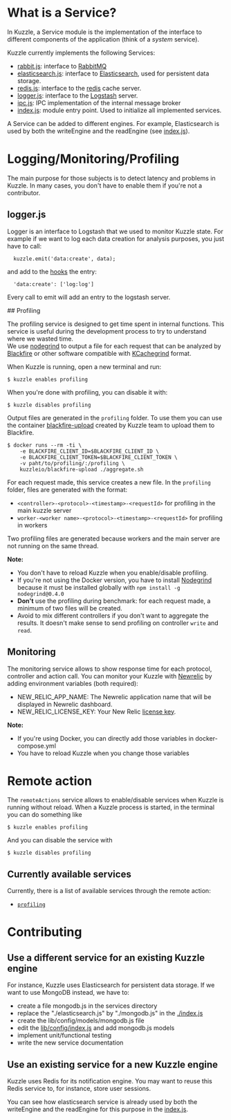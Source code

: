 # What is a Service?

In Kuzzle, a Service module is the implementation of the interface to different components of the application (think of a *system* service).

Kuzzle currently implements the following Services:

* [rabbit.js](./rabbit.js): interface to [RabbitMQ](https://www.rabbitmq.com/)
* [elasticsearch.js](./elasticsearch.js): interface to [Elasticsearch](https://www.elastic.co/products/elasticsearch), used for persistent data storage.
* [redis.js](./redis.js): interface to the [redis](http://redis.io) cache server.
* [logger.js](./logger.js): interface to the [Logstash](https://www.elastic.co/products/logstash) server.
* [ipc.js](./ipc.js): IPC implementation of the internal message broker
* [index.js](./index.js): module entry point. Used to initialize all implemented services.


A Service can be added to different engines. For example, Elasticsearch is used by both the writeEngine and the readEngine (see [index.js](./index.js)).


# Logging/Monitoring/Profiling

The main purpose for those subjects is to detect latency and problems in Kuzzle. In many cases, you don't have to enable them if you're not a contributor.

## logger.js

Logger is an interface to Logstash that we used to monitor Kuzzle state.
For example if we want to log each data creation for analysis purposes, you just have to call:

```
  kuzzle.emit('data:create', data);
```

and add to the [hooks](../../lib/config/hooks.js) the entry:

```
  'data:create': ['log:log']
```

Every call to emit will add an entry to the logstash server.

<a name="profiling" />
## Profiling

The profiling service is designed to get time spent in internal functions. This service is useful during the development process to try to understand where we wasted time.  
We use [nodegrind](https://www.npmjs.com/package/nodegrind) to output a file for each request that can be analyzed by [Blackfire](https://blackfire.io) or other software compatible with [KCachegrind](http://kcachegrind.sourceforge.net/html/Home.html) format.

When Kuzzle is running, open a new terminal and run:

```
$ kuzzle enables profiling
```

When you're done with profiling, you can disable it with:

```
$ kuzzle disables profiling
```

Output files are generated in the `profiling` folder. To use them you can use the container [blackfire-upload](https://github.com/kuzzleio/kuzzle-containers/tree/master/blackfire-upload) created by Kuzzle team to upload them to Blackfire.

```
$ docker runs --rm -ti \
    -e BLACKFIRE_CLIENT_ID=$BLACKFIRE_CLIENT_ID \
    -e BLACKFIRE_CLIENT_TOKEN=$BLACKFIRE_CLIENT_TOKEN \
    -v paht/to/profiling/:/profiling \
    kuzzleio/blackfire-upload ./aggregate.sh
```

For each request made, this service creates a new file. In the `profiling` folder, files are generated with the format:

* `<controller>-<protocol>-<timestamp>-<requestId>` for profiling in the main kuzzle server
* `worker-<worker name>-<protocol>-<timestamp>-<requestId>` for profiling in workers

Two profiling files are generated because workers and the main server are not running on the same thread.

**Note:**

* You don't have to reload Kuzzle when you enable/disable profiling.
* If you're not using the Docker version, you have to install [Nodegrind](https://www.npmjs.com/package/nodegrind) because it must be installed globally with `npm install -g nodegrind@0.4.0`
* **Don't** use the profiling during benchmark: for each request made, a minimum of two files will be created.
* Avoid to mix different controllers if you don't want to aggregate the results. It doesn't make sense to send profiling on controller `write` and `read`. 
<!--Julie-->
<!--dans la phrase démarrant par "Avoid to mix..." c'est bien une négation que tu voulais mettre aprés "if"?-->


## Monitoring

The monitoring service allows to show response time for each protocol, controller and action call.
You can monitor your Kuzzle with [Newrelic](http://newrelic.com/) by adding environment variables (both required):

* NEW_RELIC_APP_NAME: The Newrelic application name that will be displayed in Newrelic dashboard.
* NEW_RELIC_LICENSE_KEY: Your New Relic [license key](https://docs.newrelic.com/docs/subscriptions/license-key).

**Note:**

* If you're using Docker, you can directly add those variables in docker-compose.yml
* You have to reload Kuzzle when you change those variables

# Remote action

The `remoteActions` service allows to enable/disable services when Kuzzle is running without reload. When a Kuzzle process is started, in the terminal you can do something like


```
$ kuzzle enables profiling
```

And you can disable the service with

```
$ kuzzle disables profiling
```

## Currently available services

Currently, there is a list of available services through the remote action:

* [`profiling`](#profiling)

# Contributing


## Use a different service for an existing Kuzzle engine

For instance, Kuzzle uses Elasticsearch for persistent data storage. If we want to use MongoDB instead, we have to:

* create a file mongodb.js in the services directory
* replace the "./elasticsearch.js" by "./mongodb.js" in the [./index.js](./index.js)
* create the lib/config/models/mongodb.js file
* edit the [lib/config/index.js](../config/index.js) and add mongodb.js models
* implement unit/functional testing
* write the new service documentation


## Use an existing service for a new Kuzzle engine
Kuzzle uses Redis for its notification engine.
You may want to reuse this Redis service to, for instance, store user sessions.

You can see how elasticsearch service is already used by both the writeEngine and the readEngine for this purpose in the [index.js](./index.js).
